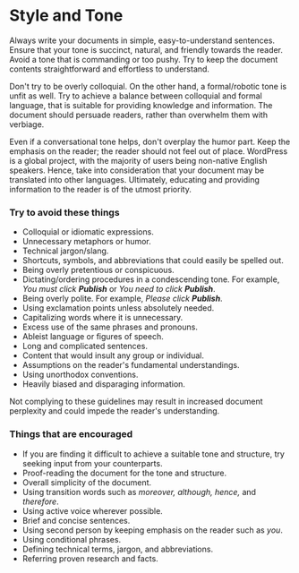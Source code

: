 # Style and Tone

<!-- https://make.wordpress.org/docs/handbook/documentation-team-handbook/tone-and-voice-guide/
https://make.wordpress.org/docs/handbook/documentation-team-handbook/handbooks-style-and-formatting-guide/
(make additions)-->
Always write your documents in simple, easy-to-understand sentences. Ensure that your tone is succinct, natural, and friendly towards the reader. Avoid a tone that is commanding or too pushy. Try to keep the document contents straightforward and effortless to understand.

Don't try to be overly colloquial. On the other hand, a formal/robotic tone is unfit as well. Try to achieve a balance between colloquial and formal language, that is suitable for providing knowledge and information. The document should persuade readers, rather than overwhelm them with verbiage.

Even if a conversational tone helps, don't overplay the humor part. Keep the emphasis on the reader; the reader should not feel out of place. WordPress is a global project, with the majority of users being non-native English speakers. Hence, take into consideration that your document may be translated into other languages. Ultimately, educating and providing information to the reader is of the utmost priority.

### Try to avoid these things

- Colloquial or idiomatic expressions.
- Unnecessary metaphors or humor.
- Technical jargon/slang.
- Shortcuts, symbols, and abbreviations that could easily be spelled out.
- Being overly pretentious or conspicuous.
- Dictating/ordering procedures in a condescending tone. For example, *You must click __Publish__* or *You need to click __Publish__*.
- Being overly polite. For example, *Please click __Publish__*.
- Using exclamation points unless absolutely needed.
- Capitalizing words where it is unnecessary.
- Excess use of the same phrases and pronouns.
- Ableist language or figures of speech.
- Long and complicated sentences.
- Content that would insult any group or individual.
- Assumptions on the reader's fundamental understandings.
- Using unorthodox conventions.
- Heavily biased and disparaging information.

Not complying to these guidelines may result in increased document perplexity and could impede the reader's understanding.

### Things that are encouraged

- If you are finding it difficult to achieve a suitable tone and structure, try seeking input from your counterparts.
- Proof-reading the document for the tone and structure.
- Overall simplicity of the document.
- Using transition words such as *moreover, although, hence,* and *therefore*.
- Using active voice wherever possible.
- Brief and concise sentences.
- Using second person by keeping emphasis on the reader such as *you*.
- Using conditional phrases.
- Defining technical terms, jargon, and abbreviations.
- Referring proven research and facts.
